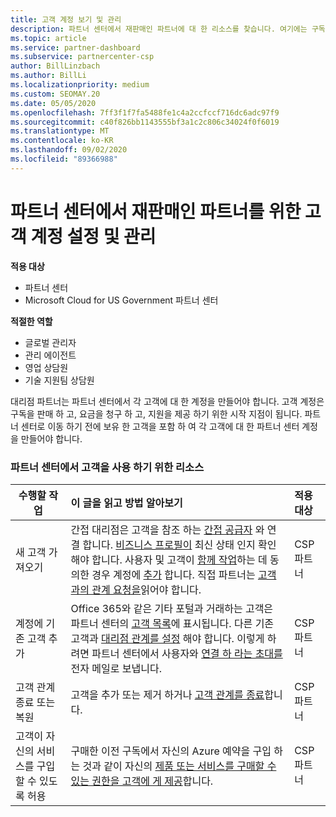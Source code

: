 ```yaml
---
title: 고객 계정 보기 및 관리
description: 파트너 센터에서 재판매인 파트너에 대 한 리소스를 찾습니다. 여기에는 구독, 요금 청구 또는 제품 지원을 판매 하기 전에 고객 계정을 만드는 작업이 포함 됩니다.
ms.topic: article
ms.service: partner-dashboard
ms.subservice: partnercenter-csp
author: BillLinzbach
ms.author: BillLi
ms.localizationpriority: medium
ms.custom: SEOMAY.20
ms.date: 05/05/2020
ms.openlocfilehash: 7ff3f1f7fa5488fe1c4a2ccfccf716dc6adc97f9
ms.sourcegitcommit: c40f826bb1143555bf3a1c2c806c34024f0f6019
ms.translationtype: MT
ms.contentlocale: ko-KR
ms.lasthandoff: 09/02/2020
ms.locfileid: "89366988"
---
```

# <a name="customer-account-setup-and-management-for-reseller-partners-in-partner-center"></a>파트너 센터에서 재판매인 파트너를 위한 고객 계정 설정 및 관리

**적용 대상**

-  파트너 센터
-  Microsoft Cloud for US Government 파트너 센터

**적절한 역할**

- 글로벌 관리자
- 관리 에이전트
- 영업 상담원
- 기술 지원팀 상담원

대리점 파트너는 파트너 센터에서 각 고객에 대 한 계정을 만들어야 합니다. 고객 계정은 구독을 판매 하 고, 요금을 청구 하 고, 지원을 제공 하기 위한 시작 지점이 됩니다. 파트너 센터로 이동 하기 전에 보유 한 고객을 포함 하 여 각 고객에 대 한 파트너 센터 계정을 만들어야 합니다.

### <a name="resources-for-working-with-your-customers-on-the-partner-center"></a>파트너 센터에서 고객을 사용 하기 위한 리소스

|**수행할 작업**   |**이 글을 읽고 방법 알아보기**   |**적용 대상**|
|-----------------|:----------------------------|:--------------|
|새 고객 가져오기|간접 대리점은 고객을 참조 하는 [간접 공급자](indirect-reseller-tasks-in-partner-center.md) 와 연결 합니다. [비즈니스 프로필이](create-a-marketing-profile.md) 최신 상태 인지 확인 해야 합니다. 사용자 및 고객이 [함께 작업](responding-to-referrals.md)하는 데 동의한 경우 계정에 [추가](add-a-new-customer.md) 합니다. 직접 파트너는 [ 고객과의 관계 요청을](request-a-relationship-with-a-customer.md)읽어야 합니다.|CSP 파트너|
|계정에 기존 고객 추가   | Office 365와 같은 기타 포털과 거래하는 고객은 파트너 센터의 [고객 목록](see-your-customer-list.md)에 표시됩니다. 다른 기존 고객과 [대리점 관계를 설정](indirect-reseller-tasks-in-partner-center.md) 해야 합니다. 이렇게 하려면 파트너 센터에서 사용자와 [연결 하 라는 초대를](responding-to-referrals.md) 전자 메일로 보냅니다.   | CSP 파트너   |
|고객 관계 종료 또는 복원   | 고객을 추가 또는 제거 하거나 [고객 관계를 종료](remove-a-relationship.md)합니다.  |   CSP 파트너 |
|고객이 자신의 서비스를 구입할 수 있도록 허용   | 구매한 이전 구독에서 자신의 Azure 예약을 구입 하는 것과 같이 자신의 [제품 또는 서비스를 구매할 수 있는 권한을 고객에 게 제공](give-customers-permission.md)합니다.  | CSP 파트너 |